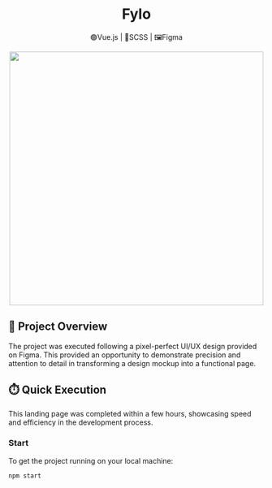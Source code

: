<p align="center">
  <h1 align="center">Fylo</h1>
</p>

<p align="center">
  🟢Vue.js | 🔴SCSS | 🖼️Figma
</p>



<p align="center">
  <img src="https://i.ibb.co/fY1dzPW/smartmockups-lju0iktp.png" width="500">
</p>


## 🎯 Project Overview

The project was executed following a pixel-perfect UI/UX design provided on Figma. This provided an opportunity to demonstrate precision and attention to detail in transforming a design mockup into a functional page.

## ⏱️ Quick Execution

This landing page was completed within a few hours, showcasing speed and efficiency in the development process.

### Start
To get the project running on your local machine:
```sh
npm start
```
